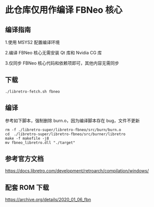 # 此仓库仅用作编译 FBNeo 核心

## 编译指南

1.使用 MSYS2 配置编译环境

2.编译 FBNeo 核心无需安装 Qt 库和 Nvidia CG 库

3.仅同步 FBNeo 核心代码和依赖项即可，其他内容无需同步

## 下载

    ./libretro-fetch.sh fbneo

## 编译

参考如下脚本，强制删除 burn.o，因为编译脚本存在 bug，文件不更新

    rm -f ./libretro-super/libretro-fbneo/src/burn/burn.o
    cd  ./libretro-super/libretro-fbneo/src/burner/libretro
    make -f makefile -j8
    mv fbneo_libretro.dll "./target"

## 参考官方文档

https://docs.libretro.com/development/retroarch/compilation/windows/

## 配套 ROM 下载

https://archive.org/details/2020_01_06_fbn
